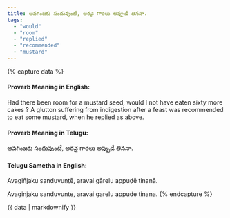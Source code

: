 ```yaml
---
title: ఆవగింజకు సందువుంటే, అరవై గారెలు అప్పుడే తిననా.
tags:
  - "would"
  - "room"
  - "replied"
  - "recommended"
  - "mustard"
---
```


{% capture data %}
#### Proverb Meaning in English:
Had there been room for a mustard seed, would I not have eaten sixty more cakes ?
A glutton suffering from indigestion after a feast was recommended to eat some mustard, when he replied as above.

#### Proverb Meaning in Telugu:
ఆవగింజకు సందువుంటే, అరవై గారెలు అప్పుడే తిననా.

#### Telugu Sametha in English:
Āvagin̄jaku sanduvuṇṭē, aravai gārelu appuḍē tinanā.

Avaginjaku sanduvunte, aravai garelu appude tinana.
{% endcapture %}

{{ data | markdownify }}

